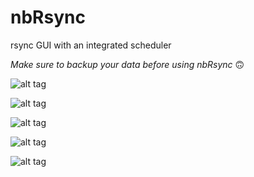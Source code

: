 # nbRsync
rsync GUI with an integrated scheduler

*Make sure to backup your data before using nbRsync* 🙃

![alt tag](https://trixon.se/files/screenshots/nbrsync_appstream01.png)

![alt tag](https://trixon.se/files/screenshots/nbrsync_appstream02.png)

![alt tag](https://trixon.se/files/screenshots/nbrsync_appstream03.png)

![alt tag](https://trixon.se/files/screenshots/nbrsync_appstream04.png)

![alt tag](https://trixon.se/files/screenshots/nbrsync_appstream05.png)
